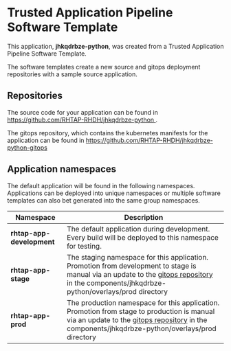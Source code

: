 # Trusted Application Pipeline Software Template

This application, **jhkqdrbze-python**, was created from a Trusted Application Pipeline Software Template.

The software templates create a new source and gitops deployment repositories with a sample source application. 

## Repositories

The source code for your application can be found in [https://github.com/RHTAP-RHDH/jhkqdrbze-python ](https://github.com/RHTAP-RHDH/jhkqdrbze-python ).
 
The gitops repository, which contains the kubernetes manifests for the application can be found in 
[https://github.com/RHTAP-RHDH/jhkqdrbze-python-gitops ](https://github.com/RHTAP-RHDH/jhkqdrbze-python-gitops ) 

## Application namespaces 

The default application will be found in the following namespaces. Applications can be deployed into unique namespaces or multiple software templates can also bet generated into the same group namespaces.  

|  Namespace   |  Description   |  
| -------- | -------- |   
| **rhtap-app-development** | The default application during development. Every build will be deployed to this namespace for testing. | 
| **rhtap-app-stage** | The staging namespace for this application. Promotion from development to stage is manual via an update to the [gitops repository](https://github.com/RHTAP-RHDH/jhkqdrbze-python-gitops ) in the components/jhkqdrbze-python/overlays/prod directory |  
| **rhtap-app-prod** | The production namespace for this application. Promotion from stage to production is manual via an update to the [gitops repository](https://github.com/RHTAP-RHDH/jhkqdrbze-python-gitops ) in the components/jhkqdrbze-python/overlays/prod directory | 